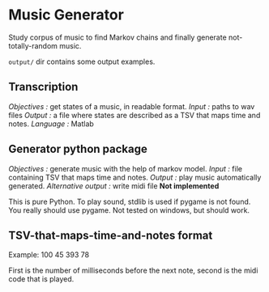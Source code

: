 # Music Generator
Study corpus of music to find Markov chains and finally generate not-totally-random music.

`output/` dir contains some output examples.



## Transcription
_Objectives :_ get states of a music, in readable format.
_Input :_ paths to wav files
_Output :_ a file where states are described as a TSV that maps time and notes.
_Language :_ Matlab


## Generator python package
_Objectives :_ generate music with the help of markov model.
_Input :_ file containing TSV that maps time and notes.
_Output :_ play music automatically generated.
_Alternative output :_ write midi file  **Not implemented**

This is pure Python. To play sound, stdlib is used if pygame is not found.
You really should use pygame.
Not tested on windows, but should work.



## TSV-that-maps-time-and-notes format
Example:
    100 45
    393 78

First is the number of milliseconds before the next note, second is the midi code that is played.
